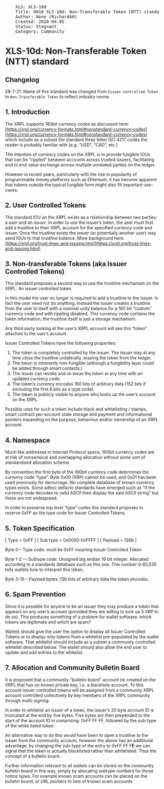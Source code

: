 <pre>
    XLS: XLS-10d
    Title: 0010 XLS-10d: Non-Transferable Token (NTT) standard
    Author: None (RichardAH)
    Created: 2020-04-05
    Status: Stagnant
    Category: Community
</pre>
# XLS-10d: Non-Transferable Token (NTT) standard

## Changelog
28-7-21: Name of this standard was changed from `Issuer Controlled Token` to `Non-Transferable Token` to reflect industry norms

## 1. Introduction

The XRPL supports 160bit currency codes as discussed here: [https://xrpl.org/currency-formats.html#nonstandard-currency-codes](https://xrpl.org/currency-formats.html#nonstandard-currency-codes) which include as a subset the standard three letter ISO 4217 codes the reader is probably familiar with (e.g. “USD”, “CAD”, etc.)

The intention of currency codes on the XRPL is to provide fungible IOUs that can be “rippled” between accounts across trusted issuers, facilitating end to end value exchange across multiple unrelated parties on the ledger.

However in recent years, particularly with the rise in popularity of programmable money platforms such as Ethereum, it has become apparent that tokens outside the typical fungible form might also fill important use-cases.

## 2. User Controlled Tokens

The standard IOU on the XRPL exists as a relationship between two parties: a *user* and an *issuer*. In order to use the issuer’s token, the user must first add a trustline to their XRPL account for the specified currency code and issuer. Once the trustline exists the issuer (or potentially another user) may send IOUs to that trustline balance. More background here: [https://xrpl.org/trust-lines-and-issuing.html](https://xrpl.org/trust-lines-and-issuing.html)

## 3. Non-transferable Tokens (aka Issuer Controlled Tokens)

This standard proposes a second way to use the trustline mechanism on the XRPL: An issuer controlled token.

In this model the user no longer is required to add a trustline to the issuer. In fact the user need not do anything. Instead the issuer creates a trustline from the user to itself with a nominal unity balance for a 160 bit “custom” currency code and with rippling disabled. This currency code contains the token information, the trustline itself is just a storage mechanism.

Any third party looking at the user’s XRPL account will see this “token” attached to the user’s account.

Issuer Controlled Tokens have the following properties:

1. The token is completely controlled by the issuer. The issuer may at any time close the trustline unilaterally, erasing the token from the ledger.
2. The token is inherently non-fungible (although a fungibility layer could be added through smart contacts.)
3. The issuer can revoke and re-issue the token at any time with an updated currency code.
4. The token’s currency encodes 160 bits of arbitrary data (152 bits if excluding the first 8 bits as a type code).
5. The token is publicly visible to anyone who looks up the user’s account on the XRPL.

Possible uses for such a token include black and whitelisting / stamps, smart contract per-account state storage and payment and informational pointers expanding on the purpose, behaviour and/or ownership of an XRPL account.

## 4. Namespace

Much like addresses in Internet Protocol space, 160bit currency codes are at risk of nonsensical and overlapping allocation without some sort of standardised allocation scheme.

By convention the first byte of the 160bit currency code determines the currency code “type”. Byte 0x00 (XRP) cannot be used, and 0x01 has been used previously for demurrage. No complete database of known currency types exists. Some adhoc defacto standards have emerged such as “if the currency code decodes to valid ASCII then display the said ASCII string” but these are not widespread.

In order to preserve top level “type” codes this standard proposes to reserve 0xFF as the type code for Issuer Controlled Tokens.

## 5. Token Specification

[ Type = 0xFF ] [ Sub type = 0x0000-0xFFFF ] [ Payload = 136b ]

Byte 0 – Type code: must be 0xFF meaning Issuer Controlled Token

Byte 1-2 — Subtype code: Unsigned big endian 16 bit integer. Allocated according to a standards database such as this one. This number 0-65,535 tells wallets how to interpret this token.

Byte 3-19 – Payload bytes: 136 bits of arbitrary data the token encodes.

## 6. Spam Prevention

Since it is possible for anyone to be an issuer they may produce a token that appears on any user’s account (provided they are willing to lock up 5 XRP to do so). This produces something of a problem for wallet software: which tokens are legitimate and which are spam?

Wallets should give the user the option to display all Issuer Controlled Tokens or to display only tokens from a whitelist pre-populated by the wallet software. That whitelist should include as a subset a community controlled whitelist described below. The wallet should also allow the end user to update and add entries to the whitelist.

## 7. Allocation and Community Bulletin Board

It is proposed that a community “bulletin board” account be created on the XRPL that has no known private key, I.e. a blackhole account. To this account issuer controlled tokens will be assigned from a community XRPL account controlled collectively by key members of the XRPL community through multi-signing.

In order to whitelist an issuer of a token, the issuer’s 20 byte account ID is truncated at the end by five bytes. Five bytes are then prepended to the start of the account ID in comprising: 0xFF FF FF, followed by the sub-type of the white listed token.

An alternative way to do this would have been to open a trustline to the issuer from the community account, however the above has an additional advantage: by changing the sub-type of the entry to 0xFF FF F**E** we can signal that the token is actually blacklisted rather than whitelisted. Thus the concept of a bulletin board.

Further information relevant to all wallets can be stored on the community bulletin board in this way, simply by allocating subtype numbers for those notice types. For example known scam accounts can be placed on the bulletin board, or URL pointers to lists of known scam accounts.